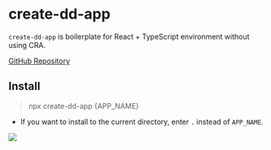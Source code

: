 # create-dd-app

`create-dd-app` is boilerplate for React + TypeScript environment without using CRA.

[GitHub Repository](https://github.com/jjunyjjuny/react-typescript-boilerplate)

## Install

> npx create-dd-app {APP_NAME}

- If you want to install to the current directory, enter `.` instead of `APP_NAME`.

![](https://media.vlpt.us/images/jjunyjjuny/post/e5c9ccba-09db-42ac-9b24-cf0835aa69a1/create-dd-app.gif)
